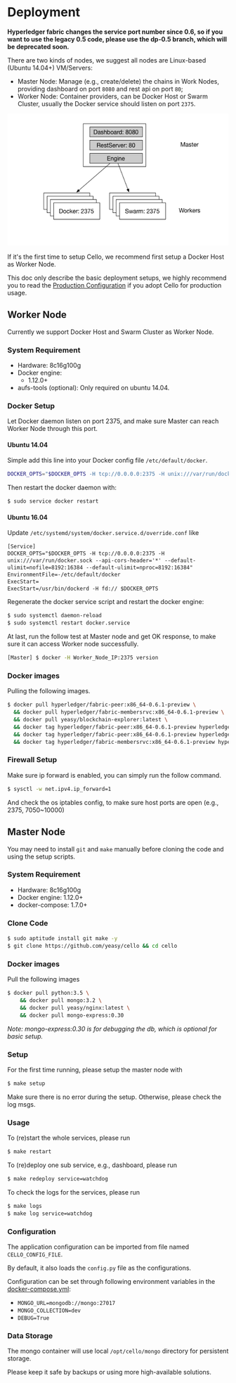 # Deployment

**Hyperledger fabric changes the service port number since 0.6, so if you want to use the legacy 0.5 code, please use the dp-0.5 branch, which will be deprecated soon.**

There are two kinds of nodes, we suggest all nodes are Linux-based (Ubuntu 14.04+) VM/Servers: 

* Master Node: Manage (e.g., create/delete) the chains in Work Nodes, providing dashboard on port `8080` and rest api on port `80`;
* Worker Node: Container providers, can be Docker Host or Swarm Cluster, usually the Docker service should listen on port `2375`.

![Deployment topology](imgs/deployment.png)

If it's the first time to setup Cello, we recommend first setup a Docker Host as Worker Node. 

This doc only describe the basic deployment setups, we highly recommend you to read the [Production Configuration](production_config.md) if you adopt Cello for production usage.

## Worker Node
Currently we support Docker Host and Swarm Cluster as Worker Node.

### System Requirement
* Hardware: 8c16g100g
* Docker engine:
    - 1.12.0+
* aufs-tools (optional): Only required on ubuntu 14.04.

### Docker Setup

Let Docker daemon listen on port 2375, and make sure Master can reach Worker Node through this port. 

#### Ubuntu 14.04 
Simple add this line into your Docker config file `/etc/default/docker`.

```sh
DOCKER_OPTS="$DOCKER_OPTS -H tcp://0.0.0.0:2375 -H unix:///var/run/docker.sock --api-cors-header='*' --default-ulimit=nofile=8192:16384 --default-ulimit=nproc=8192:16384"
```

Then restart the docker daemon with:

```sh
$ sudo service docker restart
```

#### Ubuntu 16.04
Update `/etc/systemd/system/docker.service.d/override.conf` like

```
[Service]
DOCKER_OPTS="$DOCKER_OPTS -H tcp://0.0.0.0:2375 -H unix:///var/run/docker.sock --api-cors-header='*' --default-ulimit=nofile=8192:16384 --default-ulimit=nproc=8192:16384"
EnvironmentFile=-/etc/default/docker
ExecStart=
ExecStart=/usr/bin/dockerd -H fd:// $DOCKER_OPTS
```

Regenerate the docker service script and restart the docker engine:
 
```sh
$ sudo systemctl daemon-reload
$ sudo systemctl restart docker.service
```

At last, run the follow test at Master node and get OK response, to make sure it can access Worker node successfully.

```sh
[Master] $ docker -H Worker_Node_IP:2375 version
```

### Docker images
Pulling the following images.

```bash
$ docker pull hyperledger/fabric-peer:x86_64-0.6.1-preview \
  && docker pull hyperledger/fabric-membersrvc:x86_64-0.6.1-preview \
  && docker pull yeasy/blockchain-explorer:latest \
  && docker tag hyperledger/fabric-peer:x86_64-0.6.1-preview hyperledger/fabric-peer \
  && docker tag hyperledger/fabric-peer:x86_64-0.6.1-preview hyperledger/fabric-baseimage \
  && docker tag hyperledger/fabric-membersrvc:x86_64-0.6.1-preview hyperledger/fabric-membersrvc
```

### Firewall Setup
Make sure ip forward is enabled, you can simply run the follow command.

```sh
$ sysctl -w net.ipv4.ip_forward=1
```
And check the os iptables config, to make sure host ports are open (e.g., 2375, 7050~10000)

## Master Node
You may need to install `git` and `make` manually before cloning the code and using the setup scripts. 

### System Requirement
* Hardware: 8c16g100g
* Docker engine: 1.12.0+
* docker-compose: 1.7.0+


### Clone Code

```sh
$ sudo aptitude install git make -y
$ git clone https://github.com/yeasy/cello && cd cello
```

### Docker images

Pull the following images

```bash
$ docker pull python:3.5 \
	&& docker pull mongo:3.2 \
	&& docker pull yeasy/nginx:latest \
	&& docker pull mongo-express:0.30
```

*Note: mongo-express:0.30 is for debugging the db, which is optional for basic setup.*

###  Setup

For the first time running, please setup the master node with

```sh
$ make setup
```

Make sure there is no error during the setup. Otherwise, please check the log msgs.

### Usage

To (re)start the whole services, please run

```sh
$ make restart
```

To (re)deploy one sub service, e.g., dashboard, please run

```sh
$ make redeploy service=watchdog
```

To check the logs for the services, please run

```sh
$ make logs
$ make log service=watchdog
```

### Configuration
The application configuration can be imported from file named `CELLO_CONFIG_FILE`.

By default, it also loads the `config.py` file as the configurations.

Configuration can be set through following environment variables in the [docker-compose.yml](docker-compose.yml):

* `MONGO_URL=mongodb://mongo:27017`
* `MONGO_COLLECTION=dev`
* `DEBUG=True`

### Data Storage
The mongo container will use local `/opt/cello/mongo` directory for persistent storage. 

Please keep it safe by backups or using more high-available solutions.

